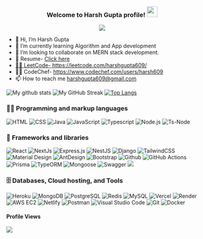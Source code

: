 <!-- https://custom-icon-badges.herokuapp.com/ -->
<!-- https://readme-typing-svg.herokuapp.com/demo/ -->
<!-- https://shields.io/ -->



<h3 align="center">
  Welcome to Harsh Gupta profile!
  <img src="https://media.giphy.com/media/hvRJCLFzcasrR4ia7z/giphy.gif" width="28">
</h3>


 <p align="center">
  <img src="https://readme-typing-svg.herokuapp.com/?lines=Full-stack%20Web%20and%20Mobile%20App%20developer;I%20am%20Blockchain%20Enthusiastic;Intrested%20In%20Latest%20Technology;Always%20learning%20new%20things&font=Fira%20Code&center=true&width=700&height=45&color=BlueCenter=true&size=28&theme=tokyonight">

</p>
 


- 👋 Hi, I’m Harsh Gupta
- 🌱 I’m currently learning Algorithm and App development
- 💞️ I’m looking to collaborate on MERN stack development.
- 📄 Resume- <a href="https://drive.google.com/file/d/1Q1qmKx0JId7RTKRfjf8-kKijb1H_RH6s/view" target="_blank">Click here
- 🧑‍💻 LeetCode- https://leetcode.com/harshgupta609/
- 🧑‍💻 CodeChef- https://www.codechef.com/users/harsh609
- 📫 How to reach me harshgupta609@gmail.com

 ![My github stats](https://github-readme-stats.vercel.app/api?username=609harsh&show_icons=true&locale=en) ![My GitHub Streak](https://github-readme-streak-stats.herokuapp.com/?user=609harsh&) 
[![Top Langs](https://github-readme-stats-axpwmfcg3.vercel.app/api/top-langs/?username=609harsh&layout=compact)](https://github.com/609harsh)


 
 ### 👨‍💻 Programming and markup languages
   <p>
    <img alt="HTML" src="https://img.shields.io/badge/HTML5-E34F26.svg?style=for-the-badge&logo=HTML5&logoColor=white">
    <img alt="CSS" src="https://img.shields.io/badge/CSS3-1572B6.svg?style=for-the-badge&logo=CSS3&logoColor=white">
    <img alt="Java" src="https://img.shields.io/badge/java-%23ED8B00.svg?style=for-the-badge&logo=openjdk&logoColor=white">
    <img alt="JavaScript" src="https://img.shields.io/badge/JavaScript-F7DF1E.svg?style=for-the-badge&logo=JavaScript&logoColor=black">
    <img alt="Typescript" src="https://img.shields.io/badge/TypeScript-3178C6.svg?style=for-the-badge&logo=TypeScript&logoColor=white">
    <img alt="Node.js" src="https://img.shields.io/badge/Node.js-5FA04E.svg?style=for-the-badge&logo=nodedotjs&logoColor=white">
    <img alt="Ts-Node" src="https://img.shields.io/badge/tsnode-3178C6.svg?style=for-the-badge&logo=ts-node&logoColor=white">
</p>



### 🧰 Frameworks and libraries
<p>
    <img alt="React" src="https://img.shields.io/badge/React-61DAFB.svg?style=for-the-badge&logo=React&logoColor=black">
    <img alt="NextJs" src="https://img.shields.io/badge/Next.js-000000.svg?style=for-the-badge&logo=nextdotjs&logoColor=white">
    <img alt="Express.js" src="https://img.shields.io/badge/Express-000000.svg?style=for-the-badge&logo=Express&logoColor=white">
    <img alt="NestJS" src="https://img.shields.io/badge/NestJS-E0234E.svg?style=for-the-badge&logo=NestJS&logoColor=white">
    <img alt="Django" src="https://img.shields.io/badge/Django-092E20.svg?style=for-the-badge&logo=Django&logoColor=white">
    <img alt="TailwindCSS" src="https://img.shields.io/badge/Tailwind%20CSS-06B6D4.svg?style=for-the-badge&logo=Tailwind-CSS&logoColor=white">
    <img alt="Material Design" src="https://img.shields.io/badge/Material%20Design-757575.svg?style=for-the-badge&logo=Material-Design&logoColor=white">
    <img alt="AntDesign" src="https://img.shields.io/badge/Ant%20Design-0170FE.svg?style=for-the-badge&logo=Ant-Design&logoColor=white">
    <img alt="Bootstrap" src="https://img.shields.io/badge/Bootstrap-7952B3.svg?style=for-the-badge&logo=Bootstrap&logoColor=white">
    <img alt="Github" src="https://img.shields.io/badge/GitHub-181717.svg?style=for-the-badge&logo=GitHub&logoColor=white">
    <img alt="GitHub Actions" src="https://img.shields.io/badge/GitHub%20Actions-2088FF.svg?style=for-the-badge&logo=GitHub-Actions&logoColor=white">
    <img alt="Prisma" src="https://img.shields.io/badge/Prisma-2D3748.svg?style=for-the-badge&logo=Prisma&logoColor=white">
    <img alt="TypeORM" src="https://img.shields.io/badge/TypeORM-FE0803.svg?style=for-the-badge&logo=TypeORM&logoColor=white">
    <img alt="Mongoose" src="https://img.shields.io/badge/Mongoose-F04D35.svg?style=for-the-badge&logo=Mongoose&logoColor=white">
    <img alt="Swagger" src="https://img.shields.io/badge/Swagger-85EA2D.svg?style=for-the-badge&logo=Swagger&logoColor=black">
    <img al="Zod" src="https://img.shields.io/badge/Zod-3E67B1.svg?style=for-the-badge&logo=Zod&logoColor=white">
    
</p>

### 🗄️ Databases, Cloud hosting, and Tools

<p>
    <img alt="Heroku" src="https://img.shields.io/badge/Heroku-430098.svg?style=for-the-badge&logo=Heroku&logoColor=white">
    <img alt="MongoDB" src ="https://img.shields.io/badge/MongoDB-47A248.svg?style=for-the-badge&logo=MongoDB&logoColor=white">
    <img alt="PostgreSQL" src="https://img.shields.io/badge/PostgreSQL-4169E1.svg?style=for-the-badge&logo=PostgreSQL&logoColor=white">
    <img alt="Redis" src="https://img.shields.io/badge/Redis-FF4438.svg?style=for-the-badge&logo=Redis&logoColor=white">
    <img alt="MySQL" src="https://img.shields.io/badge/MySQL-4479A1.svg?style=for-the-badge&logo=MySQL&logoColor=white">
    <img alt="Vercel" src="https://img.shields.io/badge/Vercel-000000.svg?style=for-the-badge&logo=Vercel&logoColor=white">
    <img alt="Render" src="https://img.shields.io/badge/Render-000000.svg?style=for-the-badge&logo=Render&logoColor=white">
    <img alt="AWS EC2" src="https://img.shields.io/badge/Amazon%20EC2-FF9900.svg?style=for-the-badge&logo=Amazon-EC2&logoColor=white">
    <img alt="Netlify" src="https://img.shields.io/badge/Netlify-00C7B7.svg?style=for-the-badge&logo=Netlify&logoColor=white">
    <img alt="Postman" src="https://img.shields.io/badge/Postman-FF6C37.svg?style=for-the-badge&logo=Postman&logoColor=white">
    <img alt="Visual Studio Code" src="https://img.shields.io/badge/VSCode-0078D4?style=for-the-badge&logo=visual%20studio%20code&logoColor=white">
    <img alt="Git" src="https://img.shields.io/badge/Git-F05032.svg?style=for-the-badge&logo=Git&logoColor=white">
    <img alt="Docker" src="https://img.shields.io/badge/Docker-2496ED.svg?style=for-the-badge&logo=Docker&logoColor=white">
</p>
</p>


#### Profile Views

![](https://komarev.com/ghpvc/?username=609harsh) <br>




